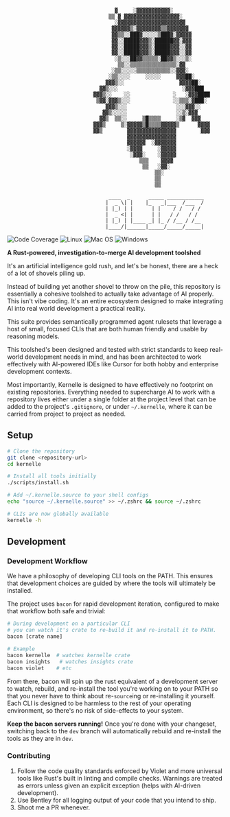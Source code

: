 
```
                                   ▓     ░▓▓▓▓▓▓▓▓▓▓▓░
                                 ▒▒ ▓ ▓▓▓▓▓▓▓▓▓▓▓▓▓▓▓▓▓▓░
                                   ░▓▓▓▓▓▓▓▓▓▓▓▓▓▓▓▓▓▓▓▓▓▓
                                  ▓▓▓▓▓▓▒░▓▓▓▓▓▓▓▓▒▒▓▓▓▓▓▓▓
                                  ▓▓▒▒░░███▓░░░░░▒███▓░▓▓▓▓▓
                                  ▓▓░░█████▓▓▓▒░██████▓▓░▓▓▓
                                  ▓▓░░█████▓▓▓▒░█████▓▓▓░░▓▓
                                  ▓▓░░█████▓▓▓▒░█████▓▓▓░░▓▓
                                   ░▒░░░██▓▓▒▒▒▒▒░██▓▓▒░░░▒░
                                    ▒▒░░▒▒▒▒▒▒▒▒▒▒▒▒▒▒▒░▓▓
                                  ░▒▒░░░░░▒▒▒▒▒▒▒▒▒▒▒░░▓▓▓░
                                 ░▒▒░░░░     ░░░░░     ▓▓▓██░
                                ▓▓▓▒░░                  ▓▓▓▓██░
                              ▓▓▒░░░                     ░▓▓▓███
                            ▓▓▓▒░░    ░░              ░   ░▓▓▓████
                             ▒▓▓░▓▓▓▒░░░              ░░▒▒▒░▓███░
                                ▓▓▓▒░░░                ░░░▓▓▓░░
                               ▓▓▒░░░░░                ░░▒░▓▓▓
                              ▓▓▒  ▒▒░░     ▒█▒▒▒▒     ░▒▓  ▓▓▓
                            ▓▓▓▒     ▒░▓▓▓▓▓▒█▒▒▒▒▓▓▓▓▓▒      ▓▓▓▓
                            ▓▓▒        ▓▓▓▓▓▓▓▓▓▓▓▓▓▓▓▓        ▓▓▓
                                       ▓▓▓▓▓▓▓▓▓▓▓▓▓▓▓▓
                                       ▓▓▓▓▓▓  ░▓▓▓▓▓▓▓
                                       ░▓▓▓▓     ░▓▓▓▓▓
                                        ░▓▓▓░    ░▓▓▓▓▓
                                           ▒▒▒    ▓▓▓▓
                                            ▒▒   ░▓▓░
                                                ▒▒░
                                                ▒▒
                                                ▒▒

                                 ____  _      _____ ____________
                                |  _ \| |    |_   _|___  /___  /
                                | |_) | |      | |    / /   / / 
                                |  _ <| |      | |   / /   / /  
                                | |_) | |____ _| |_ / /__ / /__ 
                                |____/|______|_____/_____/_____|
```
![Code Coverage](https://img.shields.io/badge/Code%20Coverage-47%25-critical?style=flat)
![Linux](https://github.com/TravelSizedLions/kernelle/actions/workflows/linux.yml/badge.svg?branch=dev)
![Mac OS](https://github.com/TravelSizedLions/kernelle/actions/workflows/macos.yml/badge.svg?branch=dev)
![Windows](https://github.com/TravelSizedLions/kernelle/actions/workflows/windows.yml/badge.svg?branch=dev)

**A Rust-powered, investigation-to-merge AI development toolshed**

It's an artificial intelligence gold rush, and let's be honest, there are a heck of a lot of shovels piling up.

Instead of building yet another shovel to throw on the pile, this repository is essentially a cohesive toolshed to actually take advantage of AI properly. This isn't vibe coding. It's an entire ecosystem designed to make integrating AI into real world development a practical reality.

This suite provides semantically programmed agent rulesets that leverage a host of small, focused CLIs that are both human friendly and usable by reasoning models.

This toolshed's been designed and tested with strict standards to keep real-world development needs in mind, and has been architected to work effectively with AI-powered IDEs like Cursor for both hobby and enterprise development contexts.

Most importantly, Kernelle is designed to have effectively no footprint on existing repositories. Everything needed to supercharge AI to work with a repository lives either under a single folder at the project level that can be added to the project's `.gitignore`, or under `~/.kernelle`, where it can be carried from project to project as needed.

## Setup

```bash
# Clone the repository
git clone <repository-url>
cd kernelle

# Install all tools initially
./scripts/install.sh

# Add ~/.kernelle.source to your shell configs
echo "source ~/.kernelle.source" >> ~/.zshrc && source ~/.zshrc

# CLIs are now globally available
kernelle -h
```

## Development

### Development Workflow

We have a philosophy of developing CLI tools on the PATH. This ensures that development choices are guided by where the tools will ultimately be installed.

The project uses `bacon` for rapid development iteration, configured to make that workflow both safe and trivial:

```bash
# During development on a particular CLI
# you can watch it's crate to re-build it and re-install it to PATH. 
bacon [crate name]

# Example
bacon kernelle  # watches kernelle crate
bacon insights   # watches insights crate
bacon violet    # etc
```

From there, bacon will spin up the rust equivalent of a development server to watch, rebuild, and re-install the tool you're working on to your PATH so that you never have to think about re-`source`ing or re-installing it yourself. Each CLI is designed to be harmless to the rest of your operating environment, so there's no risk of side-effects to your system. 

**Keep the bacon servers running!** Once you're done with your changeset, switching back to the `dev` branch will automatically rebuild and re-install the tools as they are in `dev`.

### Contributing

1. Follow the code quality standards enforced by Violet and more universal tools like Rust's built in linting and compile checks. Warnings are treated as errors unless given an explicit exception (helps with AI-driven development).
2. Use Bentley for all logging output of your code that you intend to ship.
3. Shoot me a PR whenever.
